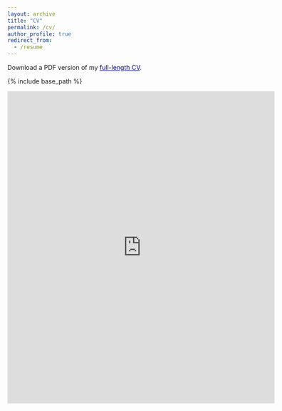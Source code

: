 ```yaml
---
layout: archive
title: "CV"
permalink: /cv/
author_profile: true
redirect_from:
  - /resume
---
```


Download a PDF version of my <a style='color: darkblue;' href="https://chriscandelaria.github.io/files/cv/CACandelaria_CV.pdf">full-length CV</a>. 

{% include base_path %}

<embed src="https://chriscandelaria.github.io/files/cv/CACandelaria_CV.pdf" width="600" height="700" type="application/pdf" /> 

